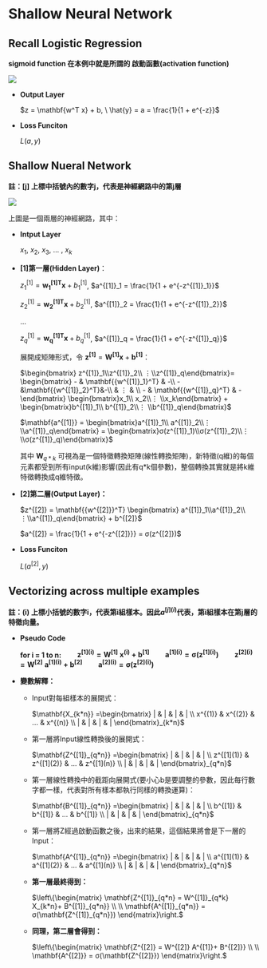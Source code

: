 # Shallow Neural Network

## Recall Logistic Regression

**sigmoid function 在本例中就是所謂的 啟動函數(activation function)**

![](https://i.imgur.com/McZS39d.gif)

- **Output Layer**

    $z = \mathbf{w^T x} + b, \ \hat{y} =   a = \frac{1}{1 + e^{-z}}$

- **Loss Funciton**

    $L(a, y)$

## Shallow Nueral Network

**註：[j] 上標中括號內的數字j，代表是神經網路中的第j層**

![](https://i.imgur.com/PwAMt7C.gif)

上圖是一個兩層的神經網路，其中：

- **Intput Layer**
    
    $x_1, \  x_2, \ x_3, \ ... \ , \ x_k$

- **[1]第一層(Hidden Layer)**：

    $z^{[1]}_1 = \mathbf{{w^{[1]}_1}^T x}+b^{[1]}_1$, $a^{[1]}_1 = \frac{1}{1 + e^{-z^{[1]}_1}}$

    $z^{[1]}_2 = \mathbf{{w^{[1]}_2}^T x}+b^{[1]}_2$, $a^{[1]}_2 = \frac{1}{1 + e^{-z^{[1]}_2}}$

    ...

    $z^{[1]}_q = \mathbf{{w^{[1]}_q}^T x}+b^{[1]}_q$, $a^{[1]}_q = \frac{1}{1 + e^{-z^{[1]}_q}}$
    
    
    展開成矩陣形式，令 $\mathbf{z^{[1]}} = \mathbf{W^{[1]}x} + \mathbf{b^{[1]}}$：
    
    $\begin{bmatrix} z^{[1]}_1\\z^{[1]}_2\\ ⋮\\z^{[1]}_q\end{bmatrix}= \begin{bmatrix} - & \mathbf{{w^{[1]}_1}^T} & -\\ - &\mathbf{{w^{[1]}_2}^T}&-\\ & ⋮ & \\ - & \mathbf{{w^{[1]}_q}^T} & -\end{bmatrix} \begin{bmatrix}x_1\\ x_2\\⋮ \\x_k\end{bmatrix} + \begin{bmatrix}b^{[1]}_1\\ b^{[1]}_2\\⋮ \\b^{[1]}_q\end{bmatrix}$
    
    $\mathbf{a^{[1]}} = \begin{bmatrix}a^{[1]}_1\\ a^{[1]}_2\\⋮ \\a^{[1]}_q\end{bmatrix} = \begin{bmatrix}σ(z^{[1]}_1)\\σ(z^{[1]}_2)\\⋮ \\σ(z^{[1]}_q)\end{bmatrix}$

    
    其中 $\mathbf{W}_{q*k}$ 可視為是一個特徵轉換矩陣(線性轉換矩陣)，新特徵(q維)的每個元素都受到所有input(k維)影響(因此有q*k個參數)，整個轉換其實就是將k維特徵轉換成q維特徵。

- **[2]第二層(Output Layer)：**

    $z^{[2]} = \mathbf{{w^{[2]}}^T} \begin{bmatrix} a^{[1]}_1\\a^{[1]}_2\\ ⋮\\a^{[1]}_q\end{bmatrix} + b^{[2]}$
    
    $a^{[2]} = \frac{1}{1 + e^{-z^{[2]}}} = σ(z^{[2]})$

- **Loss Funciton**

    $L(a^{[2]}, y)$
    
    

## Vectorizing across multiple examples

**註：(i) 上標小括號的數字i，代表第i組樣本。因此$a^{[j] (i)}$代表，第i組樣本在第j層的特徵向量。**

- **Pseudo Code**

    **for i = 1 to n:**
    &emsp;&emsp;$\mathbf{z^{[1](i)} = W^{[1]} \ x^{(i)} + b^{[1]}}$
    &emsp;&emsp;$\mathbf{a^{[1](i)} = σ(z^{[1](i)})}$
    &emsp;&emsp;$\mathbf{z^{[2](i)} = W^{[2]} \ a^{[1](i)} + b^{[2]}}$
    &emsp;&emsp;$\mathbf{a^{[2](i)} = σ(z^{[2](i)})}$

- **變數解釋：**

    - Input對每組樣本的展開式：

        $\mathbf{X_{k*n}} =\begin{bmatrix}
        | & | & | & | 
        \\
        x^{(1)} & x^{(2)} & ... & x^{(n)}
        \\
        | & | & | & | 
        \end{bmatrix}_{k*n}$

    - 第一層將Input線性轉換後的展開式：

        $\mathbf{Z^{[1]}_{q*n}} =\begin{bmatrix}
        | & | & | & | 
        \\
        z^{[1](1)} & z^{[1](2)} & ... & z^{[1](n)}
        \\
        | & | & | & | 
        \end{bmatrix}_{q*n}$

    - 第一層線性轉換中的截距向展開式(要小心b是要調整的參數，因此每行數字都一樣，代表對所有樣本都執行同樣的轉換運算)：

        $\mathbf{B^{[1]}_{q*n}} =\begin{bmatrix}
        | & | & | & | 
        \\
        b^{[1]} & b^{[1]} & ... & b^{[1]}
        \\
        | & | & | & | 
        \end{bmatrix}_{q*n}$

    - 第一層將Z經過啟動函數之後，出來的結果，這個結果將會是下一層的Input：

        $\mathbf{A^{[1]}_{q*n}} =\begin{bmatrix}
        | & | & | & | 
        \\
        a^{[1](1)} & a^{[1](2)} & ... & a^{[1](n)}
        \\
        | & | & | & | 
        \end{bmatrix}_{q*n}$

    - **第一層最終得到：**

        $\left\{\begin{matrix}
        \mathbf{Z^{[1]}_{q*n} = W^{[1]}_{q*k} X_{k*n}+ B^{[1]}_{q*n}}
        \\
        \\
        \mathbf{A^{[1]}_{q*n}} = σ(\mathbf{Z^{[1]}_{q*n}})
        \end{matrix}\right.$

    - **同理，第二層會得到：**

        $\left\{\begin{matrix}
        \mathbf{Z^{[2]} = W^{[2]} A^{[1]}+ B^{[2]}}
        \\
        \\
        \mathbf{A^{[2]}} = σ(\mathbf{Z^{[2]}})
        \end{matrix}\right.$



    
    
